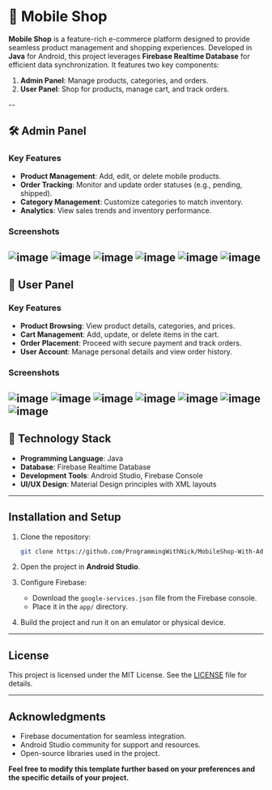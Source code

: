 # 📱 Mobile Shop

**Mobile Shop** is a feature-rich e-commerce platform designed to provide seamless product management and shopping experiences. Developed in **Java** for Android, this project leverages **Firebase Realtime Database** for efficient data synchronization. It features two key components:

1. **Admin Panel**: Manage products, categories, and orders.
2. **User Panel**: Shop for products, manage cart, and track orders.

--

## 🛠️ Admin Panel

### **Key Features**
- **Product Management**: Add, edit, or delete mobile products.
- **Order Tracking**: Monitor and update order statuses (e.g., pending, shipped).
- **Category Management**: Customize categories to match inventory.
- **Analytics**: View sales trends and inventory performance.

### **Screenshots**
![image](https://github.com/user-attachments/assets/9b68ffd8-73fc-492c-b73f-cdd4ce2d08ba)
![image](https://github.com/user-attachments/assets/4036b976-1ffb-4aea-94e7-9120f81536aa)
![image](https://github.com/user-attachments/assets/5a4bb0e8-f6d8-4c56-a9f0-8b20ff8613ee)
![image](https://github.com/user-attachments/assets/c8797cff-0b68-4bfe-a5c5-2f2ad633b2d1)
![image](https://github.com/user-attachments/assets/41857150-2311-4100-8447-2070d9a419b3)
![image](https://github.com/user-attachments/assets/570a0072-f71a-4eb4-a3a3-035cb0e4d6e0)
---

## 🛒 User Panel

### **Key Features**
- **Product Browsing**: View product details, categories, and prices.
- **Cart Management**: Add, update, or delete items in the cart.
- **Order Placement**: Proceed with secure payment and track orders.
- **User Account**: Manage personal details and view order history.

### **Screenshots**
![image](https://github.com/user-attachments/assets/9b68ffd8-73fc-492c-b73f-cdd4ce2d08ba)
![image](https://github.com/user-attachments/assets/4036b976-1ffb-4aea-94e7-9120f81536aa)
![image](https://github.com/user-attachments/assets/a995c12a-8124-4064-a58a-784fb59cbfd3)
![image](https://github.com/user-attachments/assets/6891b4da-f6ff-41a4-84a4-053e4c9f598c)
![image](https://github.com/user-attachments/assets/ef790cbe-9c65-4ab0-9147-2b2c2f513772)
![image](https://github.com/user-attachments/assets/e7c84241-2665-4aba-bcbf-5314ddbf183c)
![image](https://github.com/user-attachments/assets/7cbbc250-1c65-44fb-84ce-1fed5be8870e)
---

## 🔧 Technology Stack
- **Programming Language**: Java
- **Database**: Firebase Realtime Database
- **Development Tools**: Android Studio, Firebase Console
- **UI/UX Design**: Material Design principles with XML layouts

---

## Installation and Setup

1. Clone the repository:
   ```bash
   git clone https://github.com/ProgrammingWithNick/MobileShop-With-AdminSide.git
   ```

2. Open the project in **Android Studio**.

3. Configure Firebase:
   - Download the `google-services.json` file from the Firebase console.
   - Place it in the `app/` directory.

4. Build the project and run it on an emulator or physical device.

---

## License

This project is licensed under the MIT License. See the [LICENSE](LICENSE) file for details.

---

## Acknowledgments

- Firebase documentation for seamless integration.
- Android Studio community for support and resources.
- Open-source libraries used in the project.

**Feel free to modify this template further based on your preferences and the specific details of your project.**
